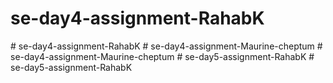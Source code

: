 # se-day4-assignment-RahabK
#   s e - d a y 4 - a s s i g n m e n t - R a h a b K  
 #   s e - d a y 4 - a s s i g n m e n t - M a u r i n e - c h e p t u m  
 #   s e - d a y 4 - a s s i g n m e n t - M a u r i n e - c h e p t u m  
 #   s e - d a y 5 - a s s i g n m e n t - R a h a b K  
 # se-day5-assignment-RahabK
